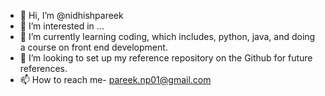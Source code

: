 - 👋 Hi, I’m @nidhishpareek
- 👀 I’m interested in ...
- 🌱 I’m currently learning coding, which includes, python, java, and doing a course on front end development.
- 💞️ I’m looking to set up my reference repository on the Github for future references.
- 📫 How to reach me- pareek.np01@gmail.com

<!---
nidhishpareek/nidhishpareek is a ✨ special ✨ repository because its `README.md` (this file) appears on your GitHub profile.
You can click the Preview link to take a look at your changes.
--->
